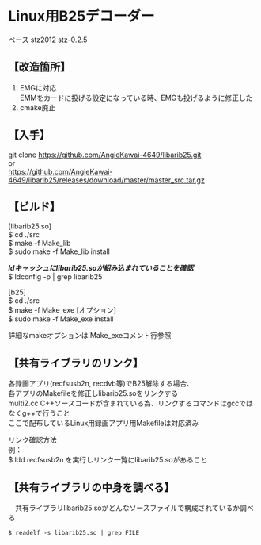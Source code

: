 # Linux用B25デコーダー  

ベース stz2012 stz-0.2.5  

## 【改造箇所】  

1. EMGに対応  
   EMMをカードに投げる設定になっている時、EMGも投げるように修正した
2. cmake廃止

## 【入手】  

git clone https://github.com/AngieKawai-4649/libarib25.git  
or  
https://github.com/AngieKawai-4649/libarib25/releases/download/master/master_src.tar.gz  

## 【ビルド】  
  
  [libarib25.so]  
  $ cd ./src  
  $ make -f Make_lib  
  $ sudo make -f Make_lib install  
  
  ***ldキャッシュにlibarib25.soが組み込まれていることを確認***  
  $ ldconfig -p | grep libarib25  
  
  [b25]  
  $ cd ./src  
  $ make -f Make_exe [オプション]  
  $ sudo make -f Make_exe install  
  
  詳細なmakeオプションは Make_exeコメント行参照  

## 【共有ライブラリのリンク】  

  各録画アプリ(recfsusb2n, recdvb等)でB25解除する場合、  
  各アプリのMakefileを修正しlibarib25.soをリンクする  
  multi2.cc C++ソースコードが含まれている為、リンクするコマンドはgccではなくg++で行うこと  
  ここで配布しているLinux用録画アプリ用Makefileは対応済み  

  リンク確認方法  
  例：  
  $ ldd recfsusb2n を実行しリンク一覧にlibarib25.soがあること  

## 【共有ライブラリの中身を調べる】  

　共有ライブラリlibarib25.soがどんなソースファイルで構成されているか調べる  

    $ readelf -s libarib25.so | grep FILE
   

 

